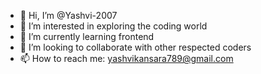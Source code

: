 - 👋 Hi, I’m @Yashvi-2007
- 👀 I’m interested in exploring the coding world
- 🌱 I’m currently learning frontend 
- 💞️ I’m looking to collaborate with other respected coders
- 📫 How to reach me: yashvikansara789@gmail.com

<!---
Yashvi-2007/Yashvi-2007 is a ✨ special ✨ repository because its `README.md` (this file) appears on your GitHub profile.
You can click the Preview link to take a look at your changes.
--->
